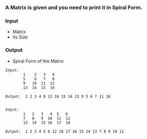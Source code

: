 ### A Matrix is given and you need to print it in Spiral Form.

### Input

- Matrix
- Its Size

### Output

- Spiral Form of the Matrix

```
Input:
        1    2   3   4
        5    6   7   8
        9   10  11  12
        13  14  15  16
        
Output:  1 2 3 4 8 12 16 15 14 13 9 5 6 7 11 10 


Input:
        1   2   3   4  5   6
        7   8   9  10  11  12
        13  14  15 16  17  18
        
Output:  1 2 3 4 5 6 12 18 17 16 15 14 13 7 8 9 10 11
```
